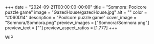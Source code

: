 +++
date = "2024-09-21T00:00:00-00:00"
title = "Somnora: Poolcore puzzle game"
image = "GazedHouse/gazedHouse.jpg"
alt = ""
color = "#060D14"
description = "Poolcore puzzle game"
cover_image = "Somnora/Somnora.png"
preview_images = ["Somnora/Somnora.png"]
preview_text = [""]
preview_aspect_ratios = [1.777]
+++

WIP
